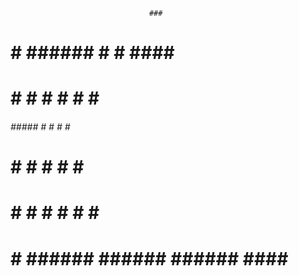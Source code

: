                                    ###
#    # ###### #      #       ####  ###
#    # #      #      #      #    # ###
###### #####  #      #      #    #  #
#    # #      #      #      #    #
#    # #      #      #      #    # ###
#    # ###### ###### ######  ####  ###
